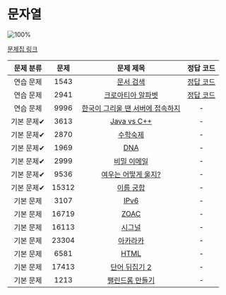 # 문자열

![100%](https://progress-bar.dev/2/?scale=16&title=progress&width=500&color=babaca&suffix=/16)

[문제집 링크](https://www.acmicpc.net/workbook/view/14409)

| 문제 분류  | 문제  |                                문제 제목                                 |                    정답 코드                    |
| :--------: | :---: | :----------------------------------------------------------------------: | :---------------------------------------------: |
| 연습 문제  | 1543  |            [문서 검색](https://www.acmicpc.net/problem/1543)             | [정답 코드](../Appendix%20A/solutions/1543.cpp) |
| 연습 문제  | 2941  |        [크로아티아 알파벳](https://www.acmicpc.net/problem/2941)         | [정답 코드](../Appendix%20A/solutions/2941.cpp) |
| 연습 문제  | 9996  | [한국이 그리울 땐 서버에 접속하지](https://www.acmicpc.net/problem/9996) |                        -                        |
| 기본 문제✔ | 3613  |           [Java vs C++](https://www.acmicpc.net/problem/3613)            |                        -                        |
| 기본 문제✔ | 2870  |             [수학숙제](https://www.acmicpc.net/problem/2870)             |                        -                        |
| 기본 문제✔ | 1969  |               [DNA](https://www.acmicpc.net/problem/1969)                |                        -                        |
| 기본 문제✔ | 2999  |           [비밀 이메일](https://www.acmicpc.net/problem/2999)            |                        -                        |
| 기본 문제✔ | 9536  |       [여우는 어떻게 울지?](https://www.acmicpc.net/problem/9536)        |                        -                        |
| 기본 문제✔ | 15312 |            [이름 궁합](https://www.acmicpc.net/problem/15312)            |                        -                        |
| 기본 문제  | 3107  |               [IPv6](https://www.acmicpc.net/problem/3107)               |                        -                        |
| 기본 문제  | 16719 |              [ZOAC](https://www.acmicpc.net/problem/16719)               |                        -                        |
| 기본 문제  | 16113 |             [시그널](https://www.acmicpc.net/problem/16113)              |                        -                        |
| 기본 문제  | 23304 |            [아카라카](https://www.acmicpc.net/problem/23304)             |                        -                        |
| 기본 문제  | 6581  |               [HTML](https://www.acmicpc.net/problem/6581)               |                        -                        |
| 기본 문제  | 17413 |          [단어 뒤집기 2](https://www.acmicpc.net/problem/17413)          |                        -                        |
| 기본 문제  | 1213  |         [팰린드롬 만들기](https://www.acmicpc.net/problem/1213)          |                        -                        |

